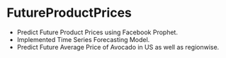 # FutureProductPrices
* Predict Future Product Prices using Facebook Prophet.
* Implemented Time Series Forecasting Model.
* Predict Future Average Price of Avocado in US as well as regionwise.
